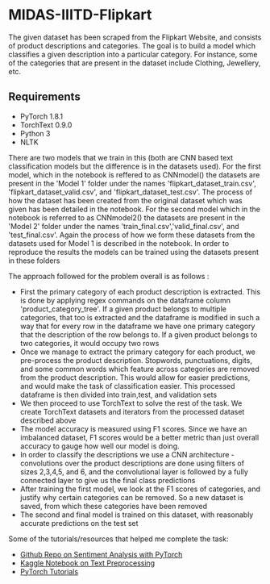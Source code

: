 # MIDAS-IIITD-Flipkart

The given dataset has been scraped from the Flipkart Website, and consists of product descriptions and categories. The goal is to build a model which classifies a given  description into a particular category. For instance, some of the categories that are present in the dataset include Clothing, Jewellery, etc.

## Requirements 

* PyTorch 1.8.1
* TorchText 0.9.0
* Python 3 
* NLTK 

There are two models that we train in this (both are CNN based text classification models but the difference is in the datasets used). 
For the first model, which in the notebook is reffered to as CNNmodel() the datasets are present in the 'Model 1' folder under the names 'flipkart_dataset_train.csv', 'flipkart_dataset_valid.csv', and 'flipkart_dataset_test.csv'. The process of how the dataset has been created from the original dataset which was given has been detailed in the notebook. 
For the second model which in the notebook is referred to as CNNmodel2() the datasets are present in the 'Model 2' folder under the names 'train_final.csv','valid_final.csv', and 'test_final.csv'. Again the process of how we form these datasets from the datasets used for Model 1 is described in the notebook. 
In order to reproduce the results the models can be trained using the datasets present in these folders


The approach followed for the problem overall is as follows :

  * First the primary category of each product description is extracted. This is done by applying regex commands on the dataframe column 'product_category_tree'. If a given product belongs to multiple categories, that too is extracted and the dataframe is modified in such a way that for every row in the dataframe we have one primary category that the description of the row belongs to. If a given product belongs to two categories, it would occupy two rows
  * Once we manage to extract the primary category for each product, we pre-process the product description. Stopwords, punctuations, digits, and some common words which feature across categories are removed from the product description. This would allow for easier predictions, and would make the task of classification easier. This processed dataframe is then divided into train,test, and validation sets
  * We then proceed to use TorchText to solve the rest of the task. We create TorchText datasets and iterators from the processed dataset described above
  * The model accuracy is measured using F1 scores. Since we have an imbalanced dataset, F1 scores would be a better metric than just overall accuracy to gauge how well our model is doing.
  * In order to classify the descriptions we use a CNN architecture - convolutions over the product descriptions are done using filters of sizes 2,3,4,5, and 6, and the convolutional layer is followed by a fully connected layer to give us the final class predictions 
  * After training the first model, we look at the F1 scores of categories, and justify why certain categories can be removed. So a new dataset is saved, from which these categories have been removed
  * The second and final model is trained on this dataset, with reasonably accurate predictions on the test set 

Some of the tutorials/resources that helped me complete the task:
* [Github Repo on Sentiment Analysis with PyTorch](https://github.com/bentrevett/pytorch-sentiment-analysis)
* [Kaggle Notebook on Text Preprocessing](https://www.kaggle.com/sudalairajkumar/getting-started-with-text-preprocessing)
* [PyTorch Tutorials](https://pytorch.org/tutorials/)
